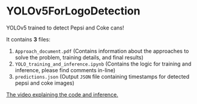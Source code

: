# YOLOv5ForLogoDetection
YOLOv5 trained to detect Pepsi and Coke cans!

It contains **3** files:
1. `Approach_document.pdf` (Contains information about the approaches to solve the problem, training details, and final results)
2. `YOLO_training_and_inference.ipynb` (Contains the logic for training and inference, please find comments in-line)
3. `predictions.json` (Output `JSON` file containing timestamps for detected pepsi and coke images)

[The video explaining the code and inference.](https://drive.google.com/file/d/1_c9S_VzlfxHuqwqaxQVacK2yUdq1RkYm/view?usp=sharing)
